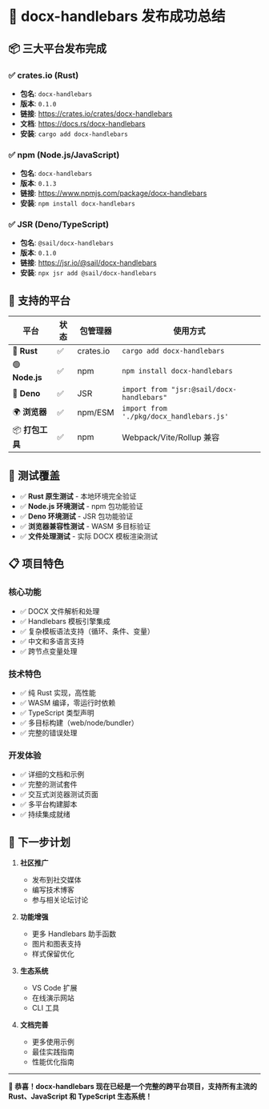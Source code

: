 # 🎉 docx-handlebars 发布成功总结

## 📦 三大平台发布完成

### ✅ crates.io (Rust)
- **包名**: `docx-handlebars`
- **版本**: `0.1.0`
- **链接**: https://crates.io/crates/docx-handlebars
- **文档**: https://docs.rs/docx-handlebars
- **安装**: `cargo add docx-handlebars`

### ✅ npm (Node.js/JavaScript)
- **包名**: `docx-handlebars`
- **版本**: `0.1.3`
- **链接**: https://www.npmjs.com/package/docx-handlebars
- **安装**: `npm install docx-handlebars`

### ✅ JSR (Deno/TypeScript)
- **包名**: `@sail/docx-handlebars`
- **版本**: `0.1.0`
- **链接**: https://jsr.io/@sail/docx-handlebars
- **安装**: `npx jsr add @sail/docx-handlebars`

## 🚀 支持的平台

| 平台 | 状态 | 包管理器 | 使用方式 |
|------|------|----------|---------|
| 🦀 **Rust** | ✅ | crates.io | `cargo add docx-handlebars` |
| 🟢 **Node.js** | ✅ | npm | `npm install docx-handlebars` |
| 🦕 **Deno** | ✅ | JSR | `import from "jsr:@sail/docx-handlebars"` |
| 🌍 **浏览器** | ✅ | npm/ESM | `import from './pkg/docx_handlebars.js'` |
| 📦 **打包工具** | ✅ | npm | Webpack/Vite/Rollup 兼容 |

## 🧪 测试覆盖

- ✅ **Rust 原生测试** - 本地环境完全验证
- ✅ **Node.js 环境测试** - npm 包功能验证  
- ✅ **Deno 环境测试** - JSR 包功能验证
- ✅ **浏览器兼容性测试** - WASM 多目标验证
- ✅ **文件处理测试** - 实际 DOCX 模板渲染测试

## 📋 项目特色

### 核心功能
- ✅ DOCX 文件解析和处理
- ✅ Handlebars 模板引擎集成
- ✅ 复杂模板语法支持（循环、条件、变量）
- ✅ 中文和多语言支持
- ✅ 跨节点变量处理

### 技术特色
- ✅ 纯 Rust 实现，高性能
- ✅ WASM 编译，零运行时依赖
- ✅ TypeScript 类型声明
- ✅ 多目标构建（web/node/bundler）
- ✅ 完整的错误处理

### 开发体验
- ✅ 详细的文档和示例
- ✅ 完整的测试套件
- ✅ 交互式浏览器测试页面
- ✅ 多平台构建脚本
- ✅ 持续集成就绪

## 🎯 下一步计划

1. **社区推广**
   - 发布到社交媒体
   - 编写技术博客
   - 参与相关论坛讨论

2. **功能增强**
   - 更多 Handlebars 助手函数
   - 图片和图表支持
   - 样式保留优化

3. **生态系统**
   - VS Code 扩展
   - 在线演示网站
   - CLI 工具

4. **文档完善**
   - 更多使用示例
   - 最佳实践指南
   - 性能优化指南

---

**🎊 恭喜！docx-handlebars 现在已经是一个完整的跨平台项目，支持所有主流的 Rust、JavaScript 和 TypeScript 生态系统！**
